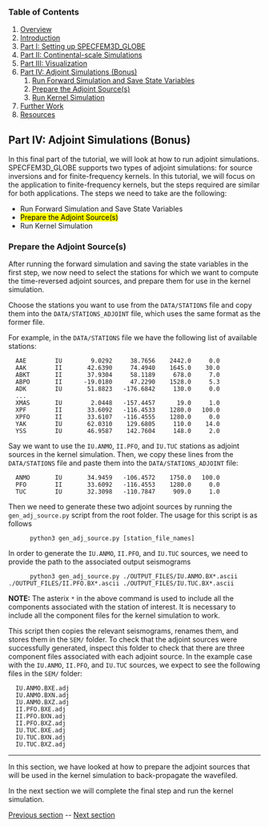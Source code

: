 ### Table of Contents
1. [Overview](/index.md)
2. [Introduction](/intro_specfem.md)
3. [Part I: Setting up SPECFEM3D_GLOBE](/setup_specfem3d.md)
4. [Part II: Continental-scale Simulations](/prepare_data.md)
5. [Part III: Visualization](/vis_seismo.md)
6. [Part IV: Adjoint Simulations (Bonus)](/run_adj_solver.md)
    1. [Run Forward Simulation and Save State Variables](/run_adj_solver.md)
    2. [Prepare the Adjoint Source(s)](/prepare_adj_source.md)
    3. [Run Kernel Simulation](/run_adj_kernel.md)
7. [Further Work](/further_work.md)
8. [Resources](/resources.md)


## Part IV: Adjoint Simulations (Bonus)

In this final part of the tutorial, we will look at how to run adjoint
simulations. SPECFEM3D_GLOBE supports two types of adjoint simulations: for
source inversions and for finite-frequency kernels. In this tutorial, we will
focus on the application to finite-frequency kernels, but the steps required
are similar for both applications. The steps we need to take are the following: 

* Run Forward Simulation and Save State Variables
* <mark>Prepare the Adjoint Source(s)</mark>
* Run Kernel Simulation

### Prepare the Adjoint Source(s)
After running the forward simulation and saving the state variables in the
first step, we now need to select the stations for which we want to compute the
time-reversed adjoint sources, and prepare them for use in the kernel
simulation.

Choose the stations you want to use from the `DATA/STATIONS` file and copy them
into the `DATA/STATIONS_ADJOINT` file, which uses the same format as the former
file.

For example, in the `DATA/STATIONS` file we have the following list of
available stations:

      AAE        IU        9.0292     38.7656    2442.0     0.0
      AAK        II       42.6390     74.4940    1645.0    30.0
      ABKT       II       37.9304     58.1189     678.0     7.0
      ABPO       II      -19.0180     47.2290    1528.0     5.3
      ADK        IU       51.8823   -176.6842     130.0     0.0
      ...
      XMAS       IU        2.0448   -157.4457      19.0     1.0
      XPF        II       33.6092   -116.4533    1280.0   100.0
      XPFO       II       33.6107   -116.4555    1280.0     0.0
      YAK        IU       62.0310    129.6805     110.0    14.0
      YSS        IU       46.9587    142.7604     148.0     2.0

Say we want to use the `IU.ANMO`, `II.PFO`, and `IU.TUC` stations as adjoint sources
in the kernel simulation. Then, we copy these lines from the `DATA/STATIONS` file and
paste them into the `DATA/STATIONS_ADJOINT` file:

      ANMO       IU       34.9459   -106.4572    1750.0   100.0
      PFO        II       33.6092   -116.4553    1280.0     0.0
      TUC        IU       32.3098   -110.7847     909.0     1.0

Then we need to generate these two adjoint sources by running the
`gen_adj_source.py` script from the root folder. The usage for this script is
as follows

```shell
      python3 gen_adj_source.py [station_file_names]
```

In order to generate the `IU.ANMO`, `II.PFO`, and `IU.TUC` sources, we need to provide the path
to the associated output seismograms

```shell
      python3 gen_adj_source.py ./OUTPUT_FILES/IU.ANMO.BX*.ascii ./OUTPUT_FILES/II.PFO.BX*.ascii ./OUTPUT_FILES/IU.TUC.BX*.ascii
```

**NOTE:** The asterix `*` in the above command is used to include all the
components associated with the station of interest. It is necessary to include
all the component files for the kernel simulation to work.

This script then copies the relevant seismograms, renames them, and stores them
in the `SEM/` folder. To check that the adjoint sources were successfully
generated, inspect this folder to check that there are three component
files associated with each adjoint source. In the example case with the `IU.ANMO`,
`II.PFO`, and `IU.TUC` sources, we expect to see the following files in the `SEM/` folder:

      IU.ANMO.BXE.adj
      IU.ANMO.BXN.adj
      IU.ANMO.BXZ.adj
      II.PFO.BXE.adj
      II.PFO.BXN.adj
      II.PFO.BXZ.adj
      IU.TUC.BXE.adj
      IU.TUC.BXN.adj
      IU.TUC.BXZ.adj

---
In this section, we have looked at how to prepare the adjoint sources that will
be used in the kernel simulation to back-propagate the wavefiled.

In the next section we will complete the final step and run the kernel
simulation.

[Previous section](/run_adj_solver.md) -- [Next section](/run_adj_kernel.md)
